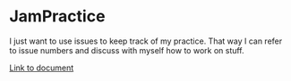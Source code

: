 # JamPractice
I just want to use issues to keep track of my practice. That way I can refer to issue numbers and discuss with myself how to work on stuff.

[Link to document](https://docs.google.com/document/d/1LdoZq5090Vrr53vHI0_CUokARKKzGpwPi7HXg6_QuUo/edit?usp=sharing)
